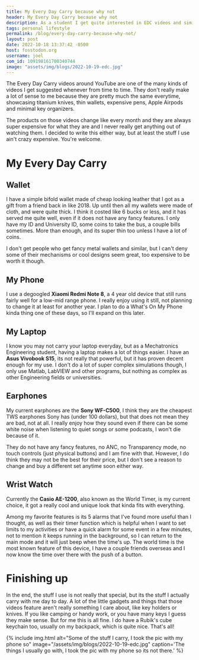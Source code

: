 ```yaml
---
title: My Every Day Carry because why not
header: My Every Day Carry because why not
description: As a student I get quite interested in EDC videos and similar content quite often, but they often tend to have pretty expensive stuff. So I wanted to share what I carry with me in a more realistic and pragmatic manner. 
tags: personal lifestyle
permalink: /blog/every-day-carry-because-why-not/
layout: post
date: 2022-10-18 13:37:42 -0500
host: fosstodon.org
username: joel
com_id: 109198161700340744 
image: "assets/img/blogs/2022-10-19-edc.jpg"
---
```


The Every Day Carry videos around YouTube are one of the many kinds of videos I get suggested whenever from time to time. They don't really make a lot of sense to me because they are pretty much the same everytime, showcasing titanium knives, thin wallets, expensive pens, Apple Airpods and minimal key organizers.

The products on those videos change like every month and they are always super expensive for what they are and I never really get anything out of watching them. I decided to write this either way, but at least the stuff I use ain't crazy expensive. You're welcome.

# My Every Day Carry

## Wallet

I have a simple bifold wallet made of cheap looking leather that I got as a gift from a friend back in like 2018. Up until then all my wallets were made of cloth, and were quite thick. I think it costed like 6 bucks or less, and it has served me quite well, even if it does not have any fancy features. I only have my ID and University ID, some coins to take the bus, a couple bills sometimes. More than enough, and its super thin too unless I have a lot of coins.

I don't get people who get fancy metal wallets and similar, but I can't deny some of their mechanisms or cool designs seem great, too expensive to be worth it though.

## My Phone

I use a degoogled **Xiaomi Redmi Note 8**, a 4 year old device that still runs fairly well for a low-mid range phone. I really enjoy using it still, not planning to change it at least for another year. I plan to do a What's On My Phone kinda thing one of these days, so I'll expand on this later.

## My Laptop

I know you may not carry your laptop everyday, but as a Mechatronics Engineering student, having a laptop makes a lot of things easier. I have an **Asus Vivobook S15**, its not really that powerful, but it has proven decent enough for my use. I don't do a lot of super complex simulations though, I only use Matlab, LabVIEW and other programs, but nothing as complex as other Engineering fields or universities.

## Earphones 

My current earphones are the **Sony WF-C500**, I think they are the cheapest TWS earphones Sony has (under 100 dollars), but that does not mean they are bad, not at all. I really enjoy how they sound even if there can be some white noise when listening to quiet songs or some podcasts, I won't die because of it.

They do not have any fancy features, no ANC, no Transparency mode, no touch controls (just physical buttons) and I am fine with that. However, I do think they may not be the best for their price, but I don't see a reason to change and buy a different set anytime soon either way.

## Wrist Watch

Currently the **Casio AE-1200**, also known as the World Timer, is my current choice, it got a really cool and unique look that kinda fits with everything.

Among my favorite features is its 5 alarms that I've found more useful than I thought, as well as their timer function which is helpful when I want to set limits to my activities or have a quick alarm for some event in a few minutes, not to mention it keeps running in the background, so I can return to the main mode and it will just beep when the time's up. The world time is the most known feature of this device, I have a couple friends overseas and I now know the time over there with the push of a button.

# Finishing up

In the end, the stuff I use is not really that special, but its the stuff I actually carry with me day to day. A lot of the little gadgets and things that those videos feature aren't really something I care about, like key holders or knives. If you like camping or handy work, or you have many keys I guess they make sense. But for me this is all fine. I do have a Rubik's cube keychain too, usually on my backpack, which is quite nice. That's all!

{% include img.html alt="Some of the stuff I carry, I took the pic with my phone so" image="/assets/img/blogs/2022-10-19-edc.jpg" caption='The things I usually go with, I took the pic with my phone so its not there.' %}
